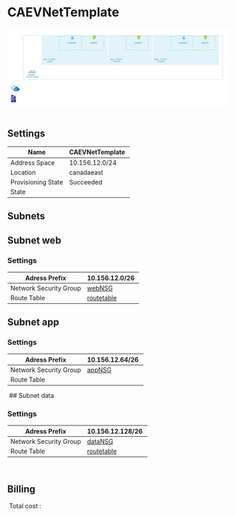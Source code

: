 # CAEVNetTemplate 
![alt text](/../assets/445c4c6e14d141e0b217ffca906ce63d.jpg) 
## Settings


| Name | CAEVNetTemplate  |
| --- | --- |
| Address Space | 10.156.12.0/24  |
| Location | canadaeast  |
| Provisioning State | Succeeded  |
| State |   |


## Subnets

## Subnet web

### Settings


| Adress Prefix | 10.156.12.0/26  |
| --- | --- |
| Network Security Group | [webNSG](webNSG--2145745860.md)  |
| Route Table | [routetable](routetable--496314456.md)  |

## Subnet app

### Settings


| Adress Prefix | 10.156.12.64/26  |
| --- | --- |
| Network Security Group | [appNSG](appNSG-351641189.md)  |
| Route Table |   |

 ## Subnet data

### Settings


| Adress Prefix | 10.156.12.128/26  |
| --- | --- |
| Network Security Group | [dataNSG](dataNSG-1352080205.md)  |
| Route Table | [routetable](routetable--496314456.md)  |

 
## Billing
 Total cost : 
